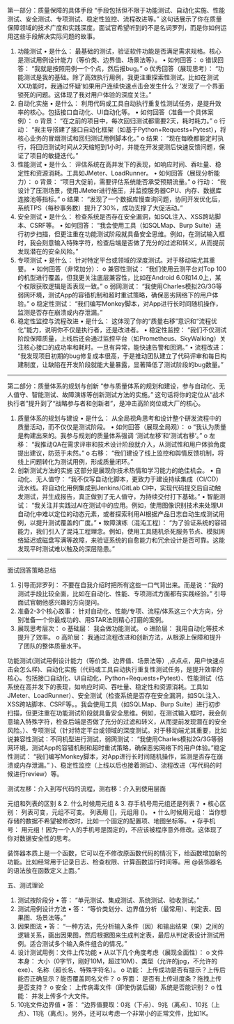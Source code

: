 第一部分：质量保障的具体手段
“手段包括但不限于功能测试、自动化实施、性能测试、安全测试、专项测试、稳定性监控、流程改进等。”
这句话展示了你在质量保障领域的技术广度和实践深度。面试官希望听到的不是名词罗列，而是你如何运用这些手段解决实际问题的故事。
1. 功能测试
•    是什么： 最基础的测试，验证软件功能是否满足需求规格。核心是测试用例设计能力（等价类、边界值、场景法等）。
•    如何回答：
o    错误回答： “我就是按照用例一个个点，然后报bug。”
o    优秀回答（展现思考）： “功能测试是我的基础。除了高效执行用例，我更注重探索性测试。比如在测试XX功能时，我通过怀疑‘如果用户连续快速点击会发生什么？’发现了一个界面锁死的问题。这体现了我对用户体验的深度关注。”
2. 自动化实施
•    是什么： 利用代码或工具自动执行重复性测试任务，是提升效率的核心。包括接口自动化、UI自动化等。
•    如何回答（准备一个具体案例）：
o    背景： “在之前的项目中，每次回归测试都需要2天，耗时耗力。”
o    行动： “我主导搭建了接口自动化框架（如基于Python+Requests+Pytest），将核心业务的冒烟测试和回归测试用例脚本化。”
o    结果： “现在每晚都能定时执行，将回归测试时间从2天缩短到1小时，并能在开发提测后快速反馈问题，保证了项目的敏捷迭代。”
3. 性能测试
•    是什么： 评估系统在高并发下的表现，如响应时间、吞吐量、稳定性和资源消耗。工具如JMeter、LoadRunner。
•    如何回答（展现分析能力）：
o    背景： “项目大促前，需要评估系统能否承受预期流量。”
o    行动： “我设计了压测场景，使用JMeter进行施压，并监控服务器CPU、内存、数据库连接池等指标。”
o    结果： “发现了一个数据库慢查询问题，协同开发优化后，系统TPS（每秒事务数）提升了30%，成功支撑了大促活动。”
4. 安全测试
•    是什么： 检查系统是否存在安全漏洞，如SQL注入、XSS跨站脚本、CSRF等。
•    如何回答： “我会使用工具（如SQLMap、Burp Suite）进行初步扫描，但更注重在功能测试阶段就具备安全思维。例如，在测试输入框时，我会刻意输入特殊字符，检查后端是否做了充分的过滤和转义，从而提前发现潜在的安全风险。”
5. 专项测试
•    是什么： 针对特定平台或领域的深度测试。对于移动端尤其重要。
•    如何回答（非常加分）：
o    兼容性测试： “我们使用云测平台对Top 100的机型进行覆盖，但我更关注底层兼容性，比如在Android 6.0和14.0上，某个权限获取逻辑是否表现一致。”
o    弱网测试： “我使用Charles模拟2G/3G等弱网环境，测试App的容错机制和超时重试策略，确保恶劣网络下的用户体验。”
o    稳定性测试： “我们编写Monkey脚本，对App进行长时间随机操作，监测是否存在崩溃或内存泄漏。”
6. 稳定性监控与流程改进
•    是什么： 这体现了你的“质量右移”意识和“流程优化”能力，说明你不仅是执行者，还是改进者。
•    稳定性监控： “我们不仅测试阶段保障质量，上线后还会通过监控平台（如Prometheus、SkyWalking）关注核心接口的成功率和耗时。一旦有异常，能快速告警和回溯。”
•    流程改进： “我发现项目初期的bug修复成本很高，于是推动团队建立了代码评审和每日构建制度，让缺陷在开发阶段就能大量暴露，显著降低了测试阶段的bug数量。”
________________________________________
第二部分：质量体系的规划与创新
“参与质量体系的规划和建设，参与自动化、无人值守、智能测试、故障演练等创新测试方法的实施。”
这句话将你的定位从“战术执行者”提升到了“战略参与者和创新者”，是冲击高阶岗位或大厂的核心。
1. 质量体系的规划与建设
•    是什么： 从全局视角思考和设计整个研发流程中的质量活动，而不仅仅是测试阶段。
•    如何回答（展现全局观）：
o    “我认为质量是构建出来的。我参与规划的质量体系强调 ‘测试左移’和‘测试右移’。”
o    左移： “我推动QA在需求评审和技术设计阶段就介入，从测试性和用户体验角度提出建议，防范于未然。”
o    右移： “我们建设了线上监控和舆情反馈机制，将线上问题转化为测试用例，形成质量闭环。”
2. 创新测试方法的实施
这部分是展现你技术热情和学习能力的绝佳机会。
•    自动化、无人值守： “我不仅写自动化脚本，更致力于建设持续集成（CI/CD）流水线。将自动化用例集成到Jenkins/GitLab CI中，实现代码提交后自动触发测试，并生成报告，真正做到了无人值守，为持续交付打下基础。”
•    智能测试： “我关注并实践过AI在测试中的应用。例如，使用图像识别技术来处理UI自动化中难以定位的动态元素，或者探索利用AI根据产品日志自动生成测试用例，以提升测试覆盖的广度。”
•    故障演练（混沌工程）： “为了验证系统的容错能力，我们引入了混沌工程理念。例如，使用工具随机杀死服务节点、模拟网络延迟或磁盘写满等故障，来验证系统的自愈能力和冗余设计是否可靠。这能发现平时测试难以触及的深层隐患。”
________________________________________
面试回答策略总结
1.    引导而非罗列： 不要在自我介绍时把所有这些一口气背出来。而是说：“我的测试手段比较全面，比如在自动化、性能、专项测试方面都有实践经验。” 引导面试官朝他感兴趣的方向提问。
2.    准备2-3个核心故事： 针对自动化、性能/专项、流程/体系这三个大方向，分别准备一个你最成功的、用STAR法则精心打磨的案例。
3.    展现思考层次：
o    基础层： 我会做功能测试。
o    进阶层： 我用自动化等技术提升了效率。
o    高阶层： 我通过流程改进和创新方法，从根源上保障和提升了团队的整体质量水平。


功能测试(测试用例设计能力（等价类、边界值、场景法等）,点点点，用户快速点击会怎么样)、自动化实施（代码或工具自动执行重复性测试任务，是提升效率的核心。包括接口自动化、UI自动化，Python+Requests+Pytest）、性能测试（估系统在高并发下的表现，如响应时间、吞吐量、稳定性和资源消耗。工具如JMeter、LoadRunner）、安全测试（检查系统是否存在安全漏洞，如SQL注入、XSS跨站脚本、CSRF等。。我会使用工具（如SQLMap、Burp Suite）进行初步扫描，但更注重在功能测试阶段就具备安全思维。例如，在测试输入框时，我会刻意输入特殊字符，检查后端是否做了充分的过滤和转义，从而提前发现潜在的安全风险。）、专项测试（针对特定平台或领域的深度测试。对于移动端尤其重要，比如说兼容性测试：不同机型进行测试，弱网测试： “我使用Charles模拟2G/3G等弱网环境，测试App的容错机制和超时重试策略，确保恶劣网络下的用户体验。”稳定性测试： “我们编写Monkey脚本，对App进行长时间随机操作，监测是否存在崩溃或内存泄漏。”
）、稳定性监控（上线以后也接着测试）、流程改进（写代码的时候进行review）等。

测试左移：介入到写代码的流程，测右移：介入到使用层面

元组和列表的区别 & 2. 什么时候用元组 & 3. 存手机号用元组还是列表？
•    核心区别： 列表可变，元组不可变。 列表用 []，元组用 ()。
•    什么时候用元组： 当你想存储的数据不希望被修改时，比如一个固定的配置项、地图坐标等。
•    存手机号： 用元组！因为一个人的手机号是固定的，不应该被程序意外修改。这体现了你对数据安全性的思考。

装饰器本质上是一个函数，它可以在不修改原函数代码的情况下，给函数增加新的功能。比如经常用于记录日志、检查权限、计算函数运行时间等。用 @装饰器名 的语法放在函数定义上面。”

五、测试理论
1. 测试按阶段分
•    答： “单元测试、集成测试、系统测试、验收测试。”
2. 测试用例设计方法
•    答： “等价类划分、边界值分析（最常用）、判定表、因果图、场景法等。”
3. 因果图法
•    答： “一种方法，先分析输入条件（因）和输出结果（果）之间的逻辑关系，画出因果图，然后根据图来生成判定表，最后从判定表设计测试用例。适合测试多个输入条件组合的情况。”
4. 设计测试用例：文件上传功能
•    从以下几个角度考虑（展现全面性）：
o    文件本身： 大小（0字节，刚好10M，超过10M）、类型（允许的jpg，不允许的exe）、名称（超长名、特殊字符名）。
o    功能： 上传成功是否有提示？上传后能否正确显示？能否覆盖同名文件？
o    界面： 是否有上传进度条？拖拽上传是否支持？
o    安全： 上传病毒文件（即使伪装后缀）系统是否能识别？
o    性能： 并发上传多个大文件。
5. 10兆文件边界值
•    答： “边界值要取：0兆（下点）、9兆（离点）、10兆（上点）、11兆（离点）。另外，还可以考虑一个非常小的正常文件，比如1K。